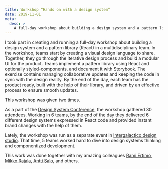 ```yaml
---
title: Workshop “Hands on with a design system”
date: 2019-11-01
meta:
  desc: >
    A full-day workshop about building a design system and a pattern library in a multidisciplinary team
---
```


I took part in creating and running a full-day workshop about building a design system and a pattern library (React) in a multidisciplinary team. In the workshop, teams start by creating a visual design language to share. Together, they go through the iterative design process and build a modular UI for the product. Teams implement a pattern library using React and optionally styled-components, and document it with Storybook. The exercise contains managing collaborative updates and keeping the code in sync with the design reality. By the end of the day, each team has the product ready, built with the help of their library, and driven by an effective process to ensure smooth updates.

This workshop was given two times.

As a part of the [Design System Conference](https://dsconference.com/ws-intergalactico/), the workshop gathered 30 attendees. Working in 6 teams, by the end of the day they delivered 6 different design systems expressed in React code and provided instant brand changes with the help of them.

Lately, the workshop was run as a separate event in [Intergalactico design studio](https://www.intergalactico.io/). That time, 5 teams worked hard to dive into design systems thinking and componentized development.

This work was done together with my amazing colleagues [Rami Ertimo](https://www.linkedin.com/in/rami-ertimo/), [Mikko Rajala](https://www.linkedin.com/in/mikko-rajala/), [Antti Salo](https://www.linkedin.com/in/antti-salo-10063295/), and others.
